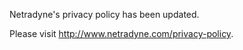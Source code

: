 Netradyne's privacy policy has been updated. 

Please visit http://www.netradyne.com/privacy-policy.